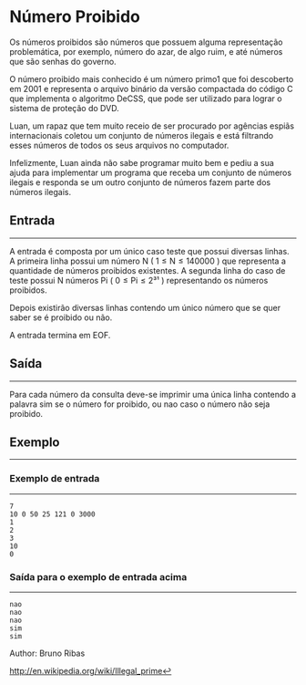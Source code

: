 # Número Proibido

Os números proibidos são números que possuem alguma representação problemática, por exemplo, número do azar, de algo ruim, e até números que são senhas do governo.

O número proibido mais conhecido é um número primo1 que foi descoberto em 2001 e representa o arquivo binário da versão compactada do código C que implementa o algoritmo DeCSS, que pode ser utilizado para lograr o sistema de proteção do DVD.

Luan, um rapaz que tem muito receio de ser procurado por agências espiãs internacionais coletou um conjunto de números ilegais e está filtrando esses números de todos os seus arquivos no computador.

Infelizmente, Luan ainda não sabe programar muito bem e pediu a sua ajuda para implementar um programa que receba um conjunto de números ilegais e responda se um outro conjunto de números fazem parte dos números ilegais.

## Entrada
---
A entrada é composta por um único caso teste que possui diversas linhas. A primeira linha possui um número N ( 1 ≤ N ≤ 140000 ) que representa a quantidade de números proibidos existentes. A segunda linha do caso de teste possui N números Pi ( 0 ≤ Pi ≤ 2³¹ ) representando os números proibidos.

Depois existirão diversas linhas contendo um único número que se quer saber se é proibido ou não.

A entrada termina em EOF.

## Saída
---
Para cada número da consulta deve-se imprimir uma única linha contendo a palavra sim se o número for proibido, ou nao caso o número não seja proibido.

## Exemplo
---
### Exemplo de entrada
---
    7
    10 0 50 25 121 0 3000
    1
    2
    3
    10
    0
### Saída para o exemplo de entrada acima
---
    nao
    nao
    nao
    sim
    sim

Author: Bruno Ribas

http://en.wikipedia.org/wiki/Illegal_prime↩